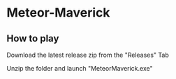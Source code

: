 # Meteor-Maverick

## How to play
Download the latest release zip from the "Releases" Tab

Unzip the folder and launch "MeteorMaverick.exe"
